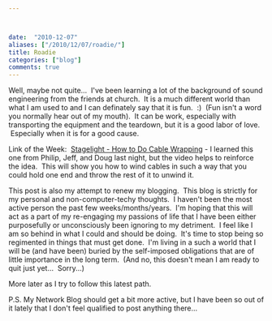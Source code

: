 ```yaml
---



date:  "2010-12-07"
aliases: ["/2010/12/07/roadie/"]
title: Roadie
categories: ["blog"]
comments: true
---
```

Well, maybe not quite...  I've been learning a lot of the background of sound engineering from the friends at church.  It is a much different world than what I am used to and I can definately say that it is fun.  :)  (Fun isn't a word you normally hear out of my mouth).  It can be work, especially with transporting the equipment and the teardown, but it is a good labor of love.  Especially when it is for a good cause.

Link of the Week:  [Stagelight - How to Do Cable Wrapping](http://stagecraft.theprices.net/gallery/cablewrap/cablewrap-qt.html) - I learned this one from Philip, Jeff, and Doug last night, but the video helps to reinforce the idea.  This will show you how to wind cables in such a way that you could hold one end and throw the rest of it to unwind it.

This post is also my attempt to renew my blogging.  This blog is strictly for my personal and non-computer-techy thoughts.  I haven't been the most active person the past few weeks/months/years.  I'm hoping that this will act as a part of my re-engaging my passions of life that I have been either purposefully or unconsciously been ignoring to my detriment.  I feel like I am so behind in what I could and should be doing.  It's time to stop being so regimented in things that must get done.  I'm living in a such a world that I will be (and have been) buried by the self-imposed obligations that are of little importance in the long term.  (And no, this doesn't mean I am ready to quit just yet...  Sorry...)

More later as I try to follow this latest path.

P.S. My Network Blog should get a bit more active, but I have been so out of it lately that I don't feel qualified to post anything there...
